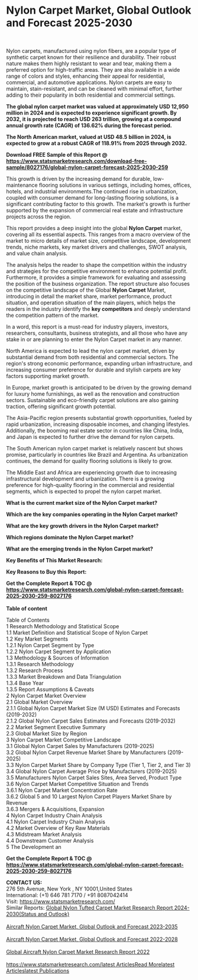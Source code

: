 <h1>Nylon Carpet Market, Global Outlook and Forecast 2025-2030</h1><br/><p>Nylon carpets, manufactured using nylon fibers, are a popular type of synthetic carpet known for their resilience and durability. Their robust nature makes them highly resistant to wear and tear, making them a preferred option for high-traffic areas. They are also available in a wide range of colors and styles, enhancing their appeal for residential, commercial, and automotive applications. Nylon carpets are easy to maintain, stain-resistant, and can be cleaned with minimal effort, further adding to their popularity in both residential and commercial settings.</p><p><strong>The global nylon carpet market was valued at approximately USD 12,950 million in 2024 and is expected to experience significant growth. By 2032, it is projected to reach USD 263 trillion, growing at a compound annual growth rate (<strong>CAGR</strong>) of 136.62% during the forecast period.</strong></p><p><strong>The North American market, valued at USD 48.5 billion in 2024, is expected to grow at a robust <strong>CAGR</strong> of 118.91% from 2025 through 2032.</strong></p><p><strong>Download FREE Sample of this Report @ <a href="https://www.statsmarketresearch.com/download-free-sample/8027176/global-nylon-carpet-forecast-2025-2030-259">https://www.statsmarketresearch.com/download-free-sample/8027176/global-nylon-carpet-forecast-2025-2030-259</a></strong></p><p>This growth is driven by the increasing demand for durable, low-maintenance flooring solutions in various settings, including homes, offices, hotels, and industrial environments.The continued rise in urbanization, coupled with consumer demand for long-lasting flooring solutions, is a significant contributing factor to this growth. The market's growth is further supported by the expansion of commercial real estate and infrastructure projects across the region.</p><p>This report provides a deep insight into the global <strong>Nylon Carpet</strong> market, covering all its essential aspects. This ranges from a macro overview of the market to micro details of market size, competitive landscape, development trends, niche markets, key market drivers and challenges, SWOT analysis, and value chain analysis.</p><p>The analysis helps the reader to shape the competition within the industry and strategies for the competitive environment to enhance potential profit. Furthermore, it provides a simple framework for evaluating and assessing the position of the business organization. The report structure also focuses on the competitive landscape of the Global <strong>Nylon Carpet</strong> Market, introducing in detail the market share, market performance, product situation, and operation situation of the main players, which helps the readers in the industry identify the <strong>key competitors</strong> and deeply understand the competition pattern of the market.</p><p>In a word, this report is a must-read for industry players, investors, researchers, consultants, business strategists, and all those who have any stake in or are planning to enter the Nylon Carpet market in any manner.</p><p>North America is expected to lead the nylon carpet market, driven by substantial demand from both residential and commercial sectors. The region's strong economic performance, expanding urban infrastructure, and increasing consumer preference for durable and stylish carpets are key factors supporting market growth.</p><p>In Europe, market growth is anticipated to be driven by the growing demand for luxury home furnishings, as well as the renovation and construction sectors. Sustainable and eco-friendly carpet solutions are also gaining traction, offering significant growth potential.</p><p>The Asia-Pacific region presents substantial growth opportunities, fueled by rapid urbanization, increasing disposable incomes, and changing lifestyles. Additionally, the booming real estate sector in countries like China, India, and Japan is expected to further drive the demand for nylon carpets.</p><p>The South American nylon carpet market is relatively nascent but shows promise, particularly in countries like Brazil and Argentina. As urbanization continues, the demand for quality flooring solutions is likely to grow.</p><p>The Middle East and Africa are experiencing growth due to increasing infrastructural development and urbanization. There is a growing preference for high-quality flooring in the commercial and residential segments, which is expected to propel the nylon carpet market.</p><p><strong>What is the current market size of the Nylon Carpet market?</strong></p><p><strong>Which are the key companies operating in the Nylon Carpet market?</strong></p><p><strong>What are the key growth drivers in the Nylon Carpet market?</strong></p><p><strong>Which regions dominate the Nylon Carpet market?</strong></p><p><strong>What are the emerging trends in the Nylon Carpet market?</strong></p><p><strong>Key Benefits of This Market Research:</strong></p><p><strong>Key <strong>Reasons to Buy</strong> this Report:</strong></p><div><b>Get the Complete Report & TOC @ <a href="https://www.statsmarketresearch.com/global-nylon-carpet-forecast-2025-2030-259-8027176">https://www.statsmarketresearch.com/global-nylon-carpet-forecast-2025-2030-259-8027176</a></b></div><br><b>Table of content</b><p>Table of Contents<br />1 Research Methodology and Statistical Scope<br />1.1 Market Definition and Statistical Scope of Nylon Carpet<br />1.2 Key Market Segments<br />1.2.1 Nylon Carpet Segment by Type<br />1.2.2 Nylon Carpet Segment by Application<br />1.3 Methodology & Sources of Information<br />1.3.1 Research Methodology<br />1.3.2 Research Process<br />1.3.3 Market Breakdown and Data Triangulation<br />1.3.4 Base Year<br />1.3.5 Report Assumptions & Caveats<br />2 Nylon Carpet Market Overview<br />2.1 Global Market Overview<br />2.1.1 Global Nylon Carpet Market Size (M USD) Estimates and Forecasts (2019-2032)<br />2.1.2 Global Nylon Carpet Sales Estimates and Forecasts (2019-2032)<br />2.2 Market Segment Executive Summary<br />2.3 Global Market Size by Region<br />3 Nylon Carpet Market Competitive Landscape<br />3.1 Global Nylon Carpet Sales by Manufacturers (2019-2025)<br />3.2 Global Nylon Carpet Revenue Market Share by Manufacturers (2019-2025)<br />3.3 Nylon Carpet Market Share by Company Type (Tier 1, Tier 2, and Tier 3)<br />3.4 Global Nylon Carpet Average Price by Manufacturers (2019-2025)<br />3.5 Manufacturers Nylon Carpet Sales Sites, Area Served, Product Type<br />3.6 Nylon Carpet Market Competitive Situation and Trends<br />3.6.1 Nylon Carpet Market Concentration Rate<br />3.6.2 Global 5 and 10 Largest Nylon Carpet Players Market Share by Revenue<br />3.6.3 Mergers & Acquisitions, Expansion<br />4 Nylon Carpet Industry Chain Analysis<br />4.1 Nylon Carpet Industry Chain Analysis<br />4.2 Market Overview of Key Raw Materials<br />4.3 Midstream Market Analysis<br />4.4 Downstream Customer Analysis<br />5 The Development an<br><div><b>Get the Complete Report & TOC @ <a href="https://www.statsmarketresearch.com/global-nylon-carpet-forecast-2025-2030-259-8027176">https://www.statsmarketresearch.com/global-nylon-carpet-forecast-2025-2030-259-8027176</a></b></div></p> <b>CONTACT US:</b><br>276 5th Avenue, New York , NY 10001,United States<br>International: (+1) 646 781 7170 / +91 8087042414<br>Visit: <a href="https://www.statsmarketresearch.com/">https://www.statsmarketresearch.com/</a><br>Similar Reports: <a href="https://www.statsmarketresearch.com/global-nylon-carpet-forecast-2025-2030-259-8027176">Global Nylon Tufted Carpet Market Research Report 2024-2030(Status and Outlook)</a><br/><br/><a href="https://www.statsmarketresearch.com/global-nylon-carpet-forecast-2025-2030-259-8027176">Aircraft Nylon Carpet Market, Global Outlook and Forecast 2023-2035</a><br/><br/><a href="https://www.statsmarketresearch.com/global-nylon-carpet-forecast-2025-2030-259-8027176">Aircraft Nylon Carpet Market, Global Outlook and Forecast 2022-2028</a><br/><br/><a href="https://www.statsmarketresearch.com/global-nylon-carpet-forecast-2025-2030-259-8027176">Global Aircraft Nylon Carpet Market Research Report 2022</a><br/><br/><a href="https://gyeongbokgung.com">https://www.statsmarketresearch.com/</a><a href="https://hallyeomaritime.com">latest Articles</a><a href="https://jingwansa.com">Read More</a><a href=https://nguoiviet.jp/">latest Articles</a><a href="https://www.intelmarketresearch.com/">latest Publications</a>